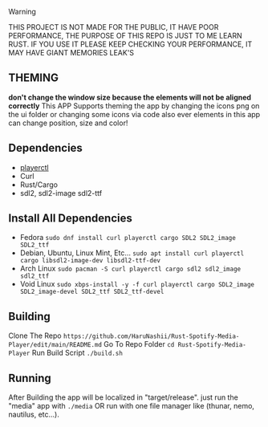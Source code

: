 > [!WARNING]
> THIS PROJECT IS NOT MADE FOR THE PUBLIC, IT HAVE POOR PERFORMANCE, THE PURPOSE OF THIS REPO IS JUST TO ME LEARN RUST.
> IF YOU USE IT PLEASE KEEP CHECKING YOUR PERFORMANCE, IT MAY HAVE GIANT MEMORIES LEAK'S


## THEMING
**don't change the window size because the elements will not be aligned correctly**
This APP Supports theming the app by changing the icons png on the ui folder or changing some icons via code
also ever elements in this app can change position, size and color!




## Dependencies
- [playerctl](https://github.com/altdesktop/playerctl)
- Curl 
- Rust/Cargo
- sdl2, sdl2-image sdl2-ttf





## Install All Dependencies
- Fedora
```sudo dnf install curl playerctl cargo SDL2 SDL2_image SDL2_ttf```
- Debian, Ubuntu, Linux Mint, Etc...
```sudo apt install curl playerctl cargo libsdl2-image-dev libsdl2-ttf-dev```
- Arch Linux
```sudo pacman -S curl playerctl cargo sdl2 sdl2_image sdl2_ttf```
- Void Linux
```sudo xbps-install -y -f curl playerctl cargo SDL2_image SDL2_image-devel SDL2_ttf SDL2_ttf-devel```





## Building
Clone The Repo
```https://github.com/HaruNashii/Rust-Spotify-Media-Player/edit/main/README.md```
Go To Repo Folder
```cd Rust-Spotify-Media-Player```
Run Build Script
```./build.sh```





## Running
After Building the app will be localized in "target/release". just run the "media" app with
```./media``` OR run with one file manager like (thunar, nemo, nautilus, etc...).


